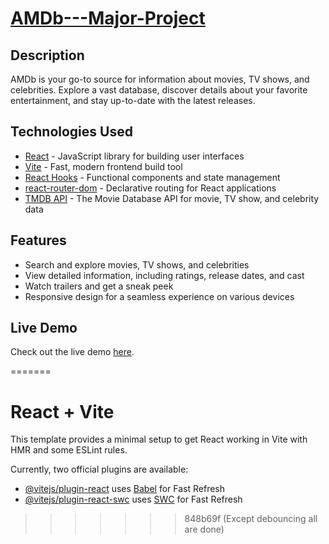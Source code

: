 # [AMDb---Major-Project](https://shimmering-croissant-f16dfa.netlify.app)


## Description

AMDb is your go-to source for information about movies, TV shows, and celebrities. Explore a vast database, discover details about your favorite entertainment, and stay up-to-date with the latest releases.

## Technologies Used

- [React](https://reactjs.org/) - JavaScript library for building user interfaces
- [Vite](https://vitejs.dev/) - Fast, modern frontend build tool
- [React Hooks](https://reactjs.org/docs/hooks-intro.html) - Functional components and state management
- [react-router-dom](https://reactrouter.com/web/guides/quick-start) - Declarative routing for React applications
- [TMDB API](https://www.themoviedb.org/documentation/api) - The Movie Database API for movie, TV show, and celebrity data


## Features

- Search and explore movies, TV shows, and celebrities
- View detailed information, including ratings, release dates, and cast
- Watch trailers and get a sneak peek
- Responsive design for a seamless experience on various devices

## Live Demo

Check out the live demo [here](https://shimmering-croissant-f16dfa.netlify.app).

=======
# React + Vite

This template provides a minimal setup to get React working in Vite with HMR and some ESLint rules.

Currently, two official plugins are available:

- [@vitejs/plugin-react](https://github.com/vitejs/vite-plugin-react/blob/main/packages/plugin-react/README.md) uses [Babel](https://babeljs.io/) for Fast Refresh
- [@vitejs/plugin-react-swc](https://github.com/vitejs/vite-plugin-react-swc) uses [SWC](https://swc.rs/) for Fast Refresh
>>>>>>> 848b69f (Except debouncing all are done)
